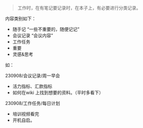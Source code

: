 
<BlogInfo id="1192" title="工作笔记如何记录" author="夏哲哲" pv=0 read_times=0 pre_cost_time=7 category="灵感&思考" tag_list="[]" create_time="2023.09.08 08:54:03.812591" update_time="2023.09.08 08:54:03.812601" />

> 工作时，在有笔记要记录时，在本子上，有必要进行分类记录。

内容类别如下：

  * 随手记 “一些不重要的，随便记记”
  * 会议记录 “会议内容”
  * 工作任务
  * 重要
  * 灵感&思考

如：

230908/会议记录/周一早会

  * 活力指标、汇款指标
  * 如何在wiki 上找到想要的资料。（平时多看下）

230908/工作任务/每日计划

  * 培训视频看完
  * 开机自启。



